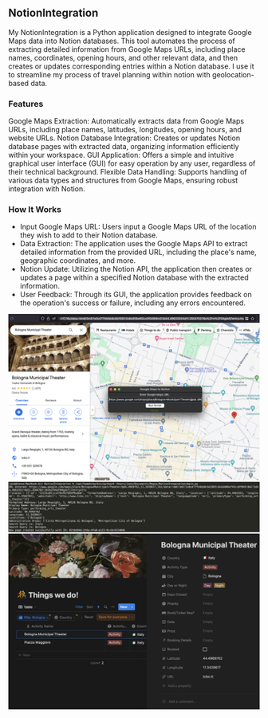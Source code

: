 ## NotionIntegration
My NotionIntegration is a Python application designed to integrate Google Maps data into Notion databases. This tool automates the process of extracting detailed information from Google Maps URLs, including place names, coordinates, opening hours, and other relevant data, and then creates or updates corresponding entries within a Notion database. I use it to streamline my process of travel planning within notion with geolocation-based data.


### Features
Google Maps Extraction: Automatically extracts data from Google Maps URLs, including place names, latitudes, longitudes, opening hours, and website URLs.
Notion Database Integration: Creates or updates Notion database pages with extracted data, organizing information efficiently within your workspace.
GUI Application: Offers a simple and intuitive graphical user interface (GUI) for easy operation by any user, regardless of their technical background.
Flexible Data Handling: Supports handling of various data types and structures from Google Maps, ensuring robust integration with Notion.

### How It Works
* Input Google Maps URL: Users input a Google Maps URL of the location they wish to add to their Notion database.
* Data Extraction: The application uses the Google Maps API to extract detailed information from the provided URL, including the place's name, geographic coordinates, and more.
* Notion Update: Utilizing the Notion API, the application then creates or updates a page within a specified Notion database with the extracted information.
* User Feedback: Through its GUI, the application provides feedback on the operation's success or failure, including any errors encountered.

![Python App with google](readMeAssets/pyAppOnGMaps.png)
![Console output](readMeAssets/ConsoleOutput.png)
![Item added to Notion](readMeAssets/ItemAddedToDB.png)